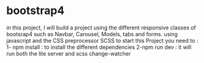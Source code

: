 # bootstrap4
in this project, I will build a project using the different responsive classes of bootsrap4 such as Navbar, Carousel, Models, tabs and forms. using javascript and the CSS preprocessor SCSS 
to start this Project you need to :
 1- npm install : to install the different dependencies 
 2-npm run dev : it will run both the lite server and scss change-watcher 
